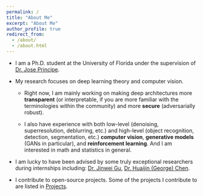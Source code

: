 ```yaml
---
permalink: /
title: "About Me"
excerpt: "About Me"
author_profile: true
redirect_from: 
  - /about/
  - /about.html
---
```


* I am a Ph.D. student at the University of Florida under the supervision of [Dr. Jose Principe](https://www.ece.ufl.edu/people/faculty/jose-c-principe/). 

* My research focuses on deep learning theory and computer vision. 

    - Right now, I am mainly working on making deep architectures more **transparent** (or interpretable, if you are more familiar with the terminologies within the community) and more **secure** (adversarially robust).

    - I also have experience with both low-level (denoising, superresolution, deblurring, etc.) and high-level (object recognition, detection, segmentation, etc.) **computer vision**, **generative models** (GANs in particular), and **reinforcement learning**. And I am interested in math and statistics in general. 

* I am lucky to have been advised by some truly exceptional researchers during internships including: [Dr. Jinwei Gu](https://www.gujinwei.org/), [Dr. Huaijin (George) Chen](http://hc25.web.rice.edu/). 

* I contribute to open-source projects. Some of the projects I contribute to are listed in [Projects](https://michaelshiyu.github.io/projects/). 
